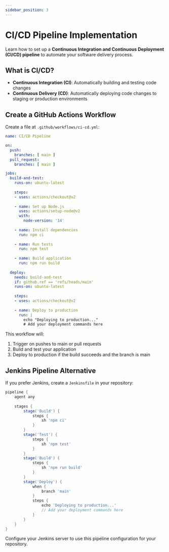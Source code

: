 ```yaml
---
sidebar_position: 3
---
```


# CI/CD Pipeline Implementation

Learn how to set up a **Continuous Integration and Continuous Deployment (CI/CD) pipeline** to automate your software delivery process.

## What is CI/CD?

- **Continuous Integration (CI)**: Automatically building and testing code changes
- **Continuous Delivery (CD)**: Automatically deploying code changes to staging or production environments

## Create a GitHub Actions Workflow

Create a file at `.github/workflows/ci-cd.yml`:

```yaml title=".github/workflows/ci-cd.yml"
name: CI/CD Pipeline

on:
  push:
    branches: [ main ]
  pull_request:
    branches: [ main ]

jobs:
  build-and-test:
    runs-on: ubuntu-latest
    
    steps:
    - uses: actions/checkout@v2
    
    - name: Set up Node.js
      uses: actions/setup-node@v2
      with:
        node-version: '14'
        
    - name: Install dependencies
      run: npm ci
        
    - name: Run tests
      run: npm test
      
    - name: Build application
      run: npm run build
      
  deploy:
    needs: build-and-test
    if: github.ref == 'refs/heads/main'
    runs-on: ubuntu-latest
    
    steps:
    - uses: actions/checkout@v2
    
    - name: Deploy to production
      run: |
        echo "Deploying to production..."
        # Add your deployment commands here
```

This workflow will:
1. Trigger on pushes to main or pull requests
2. Build and test your application
3. Deploy to production if the build succeeds and the branch is main

## Jenkins Pipeline Alternative

If you prefer Jenkins, create a `Jenkinsfile` in your repository:

```groovy title="Jenkinsfile"
pipeline {
    agent any
    
    stages {
        stage('Build') {
            steps {
                sh 'npm ci'
            }
        }
        stage('Test') {
            steps {
                sh 'npm test'
            }
        }
        stage('Build') {
            steps {
                sh 'npm run build'
            }
        }
        stage('Deploy') {
            when {
                branch 'main'
            }
            steps {
                echo 'Deploying to production...'
                // Add your deployment commands here
            }
        }
    }
}
```

Configure your Jenkins server to use this pipeline configuration for your repository.
